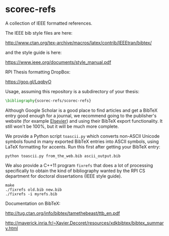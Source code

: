 # scorec-refs

A collection of IEEE formatted references.

The IEEE bib style files are here:

http://www.ctan.org/tex-archive/macros/latex/contrib/IEEEtran/bibtex/

and the style guide is here:

https://www.ieee.org/documents/style_manual.pdf

RPI Thesis formatting DropBox:

https://goo.gl/LqqbyO

Usage, assuming this repository is a subdirectory
of your thesis:

```latex
\bibliography{scorec-refs/scorec-refs}
```

Although Google Scholar is a good place to find articles
and get a BibTeX entry good enough for a journal,
we recommend going to the publisher's website
(for example [Elsevier](http://www.sciencedirect.com/))
and using their BibTeX export functionality.
It still won't be 100%, but it will be much more complete.

We provide a Python script `toascii.py` which converts non-ASCII
Unicode symbols found in many exported BibTeX entries
into ASCII symbols, using LaTeX formatting for accents.
Run this first after getting your BibTeX entry:

```
python toascii.py from_the_web.bib ascii_output.bib
```

We also provide a C++11 program `fixrefs` that does
a lot of processing specifically to obtain the kind
of bibliography wanted by the RPI CS department for
doctoral dissertations (IEEE style guide).

```
make
./fixrefs old.bib new.bib
./fixrefs -i myrefs.bib
```

Documentation on BibTeX:

http://tug.ctan.org/info/bibtex/tamethebeast/ttb_en.pdf

http://maverick.inria.fr/~Xavier.Decoret/resources/xdkbibtex/bibtex_summary.html
